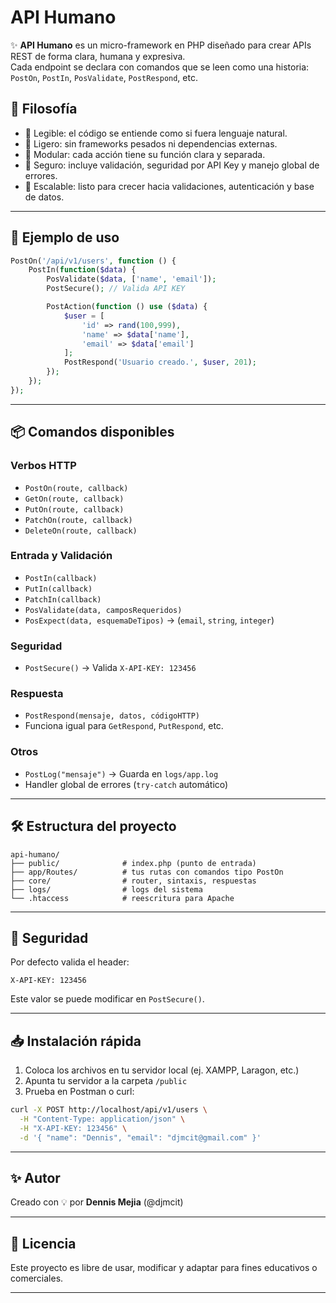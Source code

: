 # API Humano

✨ **API Humano** es un micro-framework en PHP diseñado para crear APIs REST de forma clara, humana y expresiva.  
Cada endpoint se declara con comandos que se leen como una historia: `PostOn`, `PostIn`, `PosValidate`, `PostRespond`, etc.

## 🚀 Filosofía

- 📖 Legible: el código se entiende como si fuera lenguaje natural.
- 🔩 Ligero: sin frameworks pesados ni dependencias externas.
- 🧱 Modular: cada acción tiene su función clara y separada.
- 🔐 Seguro: incluye validación, seguridad por API Key y manejo global de errores.
- 🧪 Escalable: listo para crecer hacia validaciones, autenticación y base de datos.

---

## 🧠 Ejemplo de uso

```php
PostOn('/api/v1/users', function () {
    PostIn(function($data) {
        PosValidate($data, ['name', 'email']);
        PostSecure(); // Valida API KEY

        PostAction(function () use ($data) {
            $user = [
                'id' => rand(100,999),
                'name' => $data['name'],
                'email' => $data['email']
            ];
            PostRespond('Usuario creado.', $user, 201);
        });
    });
});
```

---

## 📦 Comandos disponibles

### Verbos HTTP

- `PostOn(route, callback)`
- `GetOn(route, callback)`
- `PutOn(route, callback)`
- `PatchOn(route, callback)`
- `DeleteOn(route, callback)`

### Entrada y Validación

- `PostIn(callback)`
- `PutIn(callback)`
- `PatchIn(callback)`
- `PosValidate(data, camposRequeridos)`
- `PosExpect(data, esquemaDeTipos)` → (`email`, `string`, `integer`)

### Seguridad

- `PostSecure()` → Valida `X-API-KEY: 123456`

### Respuesta

- `PostRespond(mensaje, datos, códigoHTTP)`
- Funciona igual para `GetRespond`, `PutRespond`, etc.

### Otros

- `PostLog("mensaje")` → Guarda en `logs/app.log`
- Handler global de errores (`try-catch` automático)

---

## 🛠 Estructura del proyecto

```
api-humano/
├── public/              # index.php (punto de entrada)
├── app/Routes/          # tus rutas con comandos tipo PostOn
├── core/                # router, sintaxis, respuestas
├── logs/                # logs del sistema
└── .htaccess            # reescritura para Apache
```

---

## 🔐 Seguridad

Por defecto valida el header:

```
X-API-KEY: 123456
```

Este valor se puede modificar en `PostSecure()`.

---

## 📥 Instalación rápida

1. Coloca los archivos en tu servidor local (ej. XAMPP, Laragon, etc.)
2. Apunta tu servidor a la carpeta `/public`
3. Prueba en Postman o curl:

```bash
curl -X POST http://localhost/api/v1/users \
  -H "Content-Type: application/json" \
  -H "X-API-KEY: 123456" \
  -d '{ "name": "Dennis", "email": "djmcit@gmail.com" }'
```

---

## ✨ Autor

Creado con 💡 por **Dennis Mejia** (@djmcit)

---

## 🧩 Licencia

Este proyecto es libre de usar, modificar y adaptar para fines educativos o comerciales.

---

